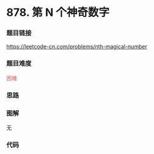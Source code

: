 # 878. 第 N 个神奇数字

### 题目链接

https://leetcode-cn.com/problems/nth-magical-number

### 题目难度

<font color=#D9534F>困难</font>

### 思路



### 图解

无

### 代码

```python
```